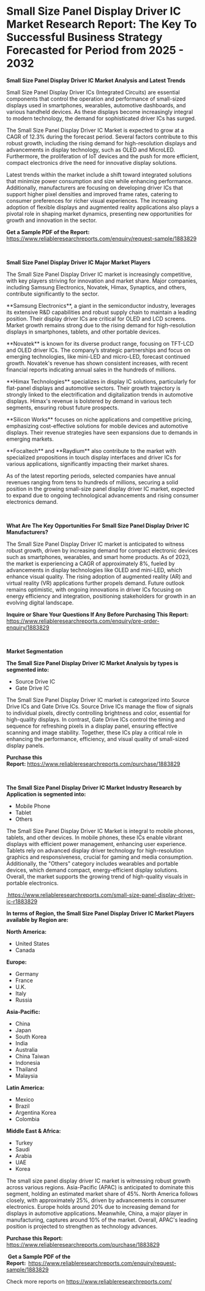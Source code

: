 <p><h1>Small Size Panel Display Driver IC Market Research Report: The Key To Successful Business Strategy Forecasted for Period from 2025 - 2032</h1></p><p><strong>Small Size Panel Display Driver IC Market Analysis and Latest Trends</strong></p>
<p><p>Small Size Panel Display Driver ICs (Integrated Circuits) are essential components that control the operation and performance of small-sized displays used in smartphones, wearables, automotive dashboards, and various handheld devices. As these displays become increasingly integral to modern technology, the demand for sophisticated driver ICs has surged. </p><p>The Small Size Panel Display Driver IC Market is expected to grow at a CAGR of 12.3% during the forecast period. Several factors contribute to this robust growth, including the rising demand for high-resolution displays and advancements in display technology, such as OLED and MicroLED. Furthermore, the proliferation of IoT devices and the push for more efficient, compact electronics drive the need for innovative display solutions. </p><p>Latest trends within the market include a shift toward integrated solutions that minimize power consumption and size while enhancing performance. Additionally, manufacturers are focusing on developing driver ICs that support higher pixel densities and improved frame rates, catering to consumer preferences for richer visual experiences. The increasing adoption of flexible displays and augmented reality applications also plays a pivotal role in shaping market dynamics, presenting new opportunities for growth and innovation in the sector.</p></p>
<p><strong>Get a Sample PDF of the Report:&nbsp;</strong> <a href="https://www.reliableresearchreports.com/enquiry/request-sample/1883829?utm_campaign=3360&utm_medium=2&utm_source=Github&utm_content=ia&utm_term=07042025&utm_id=small-size-panel-display-driver-ic">https://www.reliableresearchreports.com/enquiry/request-sample/1883829</a></p>
<p>&nbsp;</p>
<p><strong>Small Size Panel Display Driver IC Major Market Players</strong></p>
<p><p>The Small Size Panel Display Driver IC market is increasingly competitive, with key players striving for innovation and market share. Major companies, including Samsung Electronics, Novatek, Himax, Synaptics, and others, contribute significantly to the sector.</p><p>**Samsung Electronics**, a giant in the semiconductor industry, leverages its extensive R&D capabilities and robust supply chain to maintain a leading position. Their display driver ICs are critical for OLED and LCD screens. Market growth remains strong due to the rising demand for high-resolution displays in smartphones, tablets, and other portable devices.</p><p>**Novatek** is known for its diverse product range, focusing on TFT-LCD and OLED driver ICs. The company’s strategic partnerships and focus on emerging technologies, like mini-LED and micro-LED, forecast continued growth. Novatek's revenue has shown consistent increases, with recent financial reports indicating annual sales in the hundreds of millions.</p><p>**Himax Technologies** specializes in display IC solutions, particularly for flat-panel displays and automotive sectors. Their growth trajectory is strongly linked to the electrification and digitalization trends in automotive displays. Himax's revenue is bolstered by demand in various tech segments, ensuring robust future prospects.</p><p>**Silicon Works** focuses on niche applications and competitive pricing, emphasizing cost-effective solutions for mobile devices and automotive displays. Their revenue strategies have seen expansions due to demands in emerging markets.</p><p>**Focaltech** and **Raydium** also contribute to the market with specialized propositions in touch display interfaces and driver ICs for various applications, significantly impacting their market shares.</p><p>As of the latest reporting periods, selected companies have annual revenues ranging from tens to hundreds of millions, securing a solid position in the growing small-size panel display driver IC market, expected to expand due to ongoing technological advancements and rising consumer electronics demand.</p></p>
<p>&nbsp;</p>
<p><strong>What Are The Key Opportunities For Small Size Panel Display Driver IC Manufacturers?</strong></p>
<p><p>The Small Size Panel Display Driver IC market is anticipated to witness robust growth, driven by increasing demand for compact electronic devices such as smartphones, wearables, and smart home products. As of 2023, the market is experiencing a CAGR of approximately 8%, fueled by advancements in display technologies like OLED and mini-LED, which enhance visual quality. The rising adoption of augmented reality (AR) and virtual reality (VR) applications further propels demand. Future outlook remains optimistic, with ongoing innovations in driver ICs focusing on energy efficiency and integration, positioning stakeholders for growth in an evolving digital landscape.</p></p>
<p><strong>Inquire or Share Your Questions If Any Before Purchasing This Report:</strong> <a href="https://www.reliableresearchreports.com/enquiry/pre-order-enquiry/1883829?utm_campaign=3360&utm_medium=2&utm_source=Github&utm_content=ia&utm_term=07042025&utm_id=small-size-panel-display-driver-ic">https://www.reliableresearchreports.com/enquiry/pre-order-enquiry/1883829</a></p>
<p>&nbsp;</p>
<p><strong>Market Segmentation</strong></p>
<p><strong>The Small Size Panel Display Driver IC Market Analysis by types is segmented into:</strong></p>
<p><ul><li>Source Drive IC</li><li>Gate Drive IC</li></ul></p>
<p><p>The Small Size Panel Display Driver IC market is categorized into Source Drive ICs and Gate Drive ICs. Source Drive ICs manage the flow of signals to individual pixels, directly controlling brightness and color, essential for high-quality displays. In contrast, Gate Drive ICs control the timing and sequence for refreshing pixels in a display panel, ensuring effective scanning and image stability. Together, these ICs play a critical role in enhancing the performance, efficiency, and visual quality of small-sized display panels.</p></p>
<p><strong>Purchase this Report:&nbsp;</strong><a href="https://www.reliableresearchreports.com/purchase/1883829?utm_campaign=3360&utm_medium=2&utm_source=Github&utm_content=ia&utm_term=07042025&utm_id=small-size-panel-display-driver-ic">https://www.reliableresearchreports.com/purchase/1883829</a></p>
<p>&nbsp;</p>
<p><strong>The Small Size Panel Display Driver IC Market Industry Research by Application is segmented into:</strong></p>
<p><ul><li>Mobile Phone</li><li>Tablet</li><li>Others</li></ul></p>
<p><p>The Small Size Panel Display Driver IC Market is integral to mobile phones, tablets, and other devices. In mobile phones, these ICs enable vibrant displays with efficient power management, enhancing user experience. Tablets rely on advanced display driver technology for high-resolution graphics and responsiveness, crucial for gaming and media consumption. Additionally, the "Others" category includes wearables and portable devices, which demand compact, energy-efficient display solutions. Overall, the market supports the growing trend of high-quality visuals in portable electronics.</p></p>
<p><a href="https://www.reliableresearchreports.com/small-size-panel-display-driver-ic-r1883829?utm_campaign=3360&utm_medium=2&utm_source=Github&utm_content=ia&utm_term=07042025&utm_id=small-size-panel-display-driver-ic">&nbsp;https://www.reliableresearchreports.com/small-size-panel-display-driver-ic-r1883829</a></p>
<p><strong>In terms of Region, the Small Size Panel Display Driver IC Market Players available by Region are:</strong></p>
<p>
    <p> <strong> North America: </strong>
        <ul>
            <li>United States</li>
            <li>Canada</li>
        </ul>
        </p> 
    <p> <strong> Europe: </strong>
        <ul>
            <li>Germany</li>
            <li>France</li>
            <li>U.K.</li>
            <li>Italy</li>
            <li>Russia</li>
        </ul>
        </p> 
    <p> <strong> Asia-Pacific: </strong>
        <ul>
            <li>China</li>
            <li>Japan</li>
            <li>South Korea</li>
            <li>India</li>
            <li>Australia</li>
            <li>China Taiwan</li>
            <li>Indonesia</li>
            <li>Thailand</li>
            <li>Malaysia</li>
        </ul>
        </p> 
    <p> <strong> Latin America: </strong>
        <ul>
            <li>Mexico</li>
            <li>Brazil</li>
            <li>Argentina Korea</li>
            <li>Colombia</li>
        </ul>
        </p> 
    <p> <strong> Middle East & Africa: </strong>
        <ul>
            <li>Turkey</li>
            <li>Saudi</li>
            <li>Arabia</li>
            <li>UAE</li>
            <li>Korea</li>
        </ul>
    </p>
    </p>
<p><p>The small size panel display driver IC market is witnessing robust growth across various regions. Asia-Pacific (APAC) is anticipated to dominate this segment, holding an estimated market share of 45%. North America follows closely, with approximately 25%, driven by advancements in consumer electronics. Europe holds around 20% due to increasing demand for displays in automotive applications. Meanwhile, China, a major player in manufacturing, captures around 10% of the market. Overall, APAC's leading position is projected to strengthen as technology advances.</p></p>
<p><strong>Purchase this Report: </strong><a href="https://www.reliableresearchreports.com/purchase/1883829?utm_campaign=3360&utm_medium=2&utm_source=Github&utm_content=ia&utm_term=07042025&utm_id=small-size-panel-display-driver-ic">https://www.reliableresearchreports.com/purchase/1883829</a></p>
<p>&nbsp;<strong>Get a Sample PDF of the Report:&nbsp;&nbsp;</strong><a href="https://www.reliableresearchreports.com/enquiry/request-sample/1883829?utm_campaign=3360&utm_medium=2&utm_source=Github&utm_content=ia&utm_term=07042025&utm_id=small-size-panel-display-driver-ic">https://www.reliableresearchreports.com/enquiry/request-sample/1883829</a></p>
<p><strong></strong></p>
<p>Check more reports on <a href="https://www.reliableresearchreports.com/?utm_campaign=3360&utm_medium=2&utm_source=Github&utm_content=ia&utm_term=07042025&utm_id=small-size-panel-display-driver-ic">https://www.reliableresearchreports.com/</a></p>